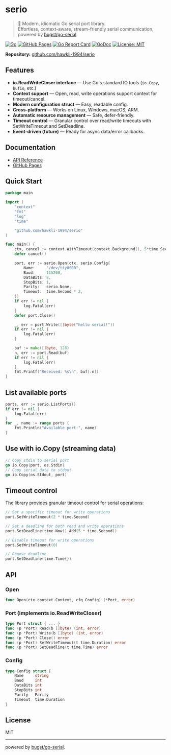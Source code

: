 # serio

> 🌟 Modern, idiomatic Go serial port library.  
> Effortless, context-aware, stream-friendly serial communication, powered by [bugst/go-serial](https://github.com/bugst/go-serial).

[![Go](https://github.com/hawkli-1994/serio/actions/workflows/go.yml/badge.svg)](https://github.com/hawkli-1994/serio/actions/workflows/go.yml)
[![GitHub Pages](https://github.com/hawkli-1994/serio/actions/workflows/jekyll-gh-pages.yml/badge.svg)](https://github.com/hawkli-1994/serio/actions/workflows/jekyll-gh-pages.yml)
[![Go Report Card](https://goreportcard.com/badge/github.com/hawkli-1994/serio)](https://goreportcard.com/report/github.com/hawkli-1994/serio)
[![GoDoc](https://godoc.org/github.com/hawkli-1994/serio?status.svg)](https://godoc.org/github.com/hawkli-1994/serio)
[![License: MIT](https://img.shields.io/badge/License-MIT-yellow.svg)](https://opensource.org/licenses/MIT)

**Repository:** [github.com/hawkli-1994/serio](https://github.com/hawkli-1994/serio)

## Features

- **io.ReadWriteCloser interface** — Use Go's standard IO tools (`io.Copy`, `bufio`, etc.)
- **Context support** — Open, read, write operations support context for timeout/cancel.
- **Modern configuration struct** — Easy, readable config.
- **Cross-platform** — Works on Linux, Windows, macOS, ARM.
- **Automatic resource management** — Safe, defer-friendly.
- **Timeout control** — Granular control over read/write timeouts with SetWriteTimeout and SetDeadline.
- **Event-driven (future)** — Ready for async data/error callbacks.

## Documentation

- [API Reference](docs/api.md)
- [GitHub Pages](https://hawkli-1994.github.io/serio)

## Quick Start

```go
package main

import (
    "context"
    "fmt"
    "log"
    "time"

    "github.com/hawkli-1994/serio"
)

func main() {
    ctx, cancel := context.WithTimeout(context.Background(), 5*time.Second)
    defer cancel()

    port, err := serio.Open(ctx, serio.Config{
        Name:     "/dev/ttyUSB0",
        Baud:     115200,
        DataBits: 8,
        StopBits: 1,
        Parity:   serio.None,
        Timeout:  time.Second * 2,
    })
    if err != nil {
        log.Fatal(err)
    }
    defer port.Close()

    _, err = port.Write([]byte("hello serial!"))
    if err != nil {
        log.Fatal(err)
    }

    buf := make([]byte, 128)
    n, err := port.Read(buf)
    if err != nil {
        log.Fatal(err)
    }
    fmt.Printf("Received: %s\n", buf[:n])
}
```

## List available ports

```go
ports, err := serio.ListPorts()
if err != nil {
    log.Fatal(err)
}
for _, name := range ports {
    fmt.Println("Available port:", name)
}
```

## Use with io.Copy (streaming data)

```go
// Copy stdin to serial port
go io.Copy(port, os.Stdin)
// Copy serial data to stdout
go io.Copy(os.Stdout, port)
```

## Timeout control

The library provides granular timeout control for serial operations:

```go
// Set a specific timeout for write operations
port.SetWriteTimeout(2 * time.Second)

// Set a deadline for both read and write operations
port.SetDeadline(time.Now().Add(5 * time.Second))

// Disable timeout for write operations
port.SetWriteTimeout(0)

// Remove deadline
port.SetDeadline(time.Time{})
```

## API

### Open

```go
func Open(ctx context.Context, cfg Config) (*Port, error)
```

### Port (implements io.ReadWriteCloser)

```go
type Port struct { ... }
func (p *Port) Read(b []byte) (int, error)
func (p *Port) Write(b []byte) (int, error)
func (p *Port) Close() error
func (p *Port) SetWriteTimeout(t time.Duration) error
func (p *Port) SetDeadline(t time.Time) error
```

### Config

```go
type Config struct {
    Name     string
    Baud     int
    DataBits int
    StopBits int
    Parity   Parity
    Timeout  time.Duration
}
```

## License

MIT

---

powered by [bugst/go-serial](https://github.com/bugst/go-serial).